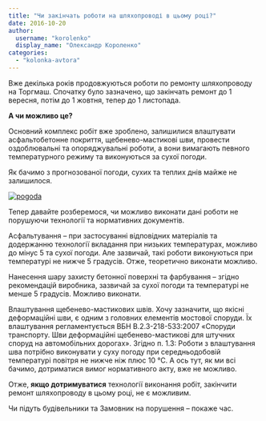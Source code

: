 ```yaml
---
title: "Чи закінчать роботи на шляхопроводі в цьому році?"
date: 2016-10-20
author: 
  username: "korolenko"
  display_name: "Олександр Короленко"
categories: 
  - "kolonka-avtora"
---
```


Вже декілька років продовжуються роботи по ремонту шляхопроводу на Торгмаш. Спочатку було зазначено, що закінчать ремонт до 1 вересня, потім до 1 жовтня, тепер до 1 листопада.

**А чи можливо це?**

Основний комплекс робіт вже зроблено, залишилися влаштувати асфальтобетонне покриття, щебенево-мастикові шви, провести оздоблювальні та опоряджувальні роботи, а вони вимагають певного температурного режиму та виконуються за сухої погоди.

Як бачимо з прогнозованої погоди, сухих та теплих днів майже не залишилося.

[![pogoda](https://mpz.brovary.org/wp-content/uploads/2016/10/pogoda.jpg)](https://mpz.brovary.org/wp-content/uploads/2016/10/pogoda.jpg)

Тепер давайте розберемося, чи можливо виконати дані роботи не порушуючи технології та нормативних документів.

Асфальтування – при застосуванні відповідних матеріалів та додержанню технології вкладання при низьких температурах, можливо до мінус 5 та сухої погоди. Але зазвичай, такі роботи виконуються при температурі не нижче 5 градусів. Отже, теоретично виконати можливо.

Нанесення шару захисту бетонної поверхні та фарбування – згідно рекомендацій виробника, зазвичай за сухої погоди та температурі не менше 5 градусів. Можливо виконати.

Влаштування щебенево-мастикових швів. Хочу зазначити, що якісні деформаційні шви, є одним з головних елементів мостової споруди. Їх влаштування регламентується ВБН В.2.3-218-533:2007 «Споруди транспорту. Шви деформаційні щебенево-мастикові для штучних споруд на автомобільних дорогах». Згідно п. 1.3: Роботи з влаштування шва потрібно виконувати у суху погоду при середньодобовій температурі повітря не нижче ніж плюс 10 °С. А ось тут, як ми всі бачимо, дотриматися вимог нормативного акту, вже не можливо.

Отже, **якщо дотримуватися** технології виконання робіт, закінчити ремонт шляхопроводу в цьому році, не є можливим.

Чи підуть будівельники та Замовник на порушення – покаже час.
